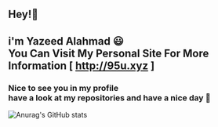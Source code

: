## **Hey!👋**
## i'm Yazeed Alahmad 😃<br>You Can Visit My Personal Site For More Information [ http://95u.xyz ]
### Nice to see you in my profile<br>have a look at my repositories and have a nice day 🎉
![Anurag's GitHub stats](https://github-readme-stats.vercel.app/api?username=im95u&show_icons=true&theme=dark)
